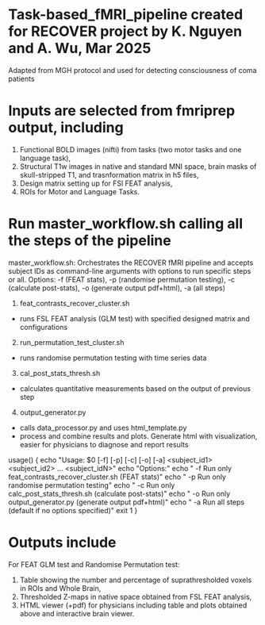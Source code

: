 # Task-based_fMRI_pipeline created for RECOVER project by K. Nguyen and A. Wu, Mar 2025
Adapted from MGH protocol and used for detecting consciousness of coma patients

# Inputs are selected from fmriprep output, including 
1) Functional BOLD images (nifti) from tasks (two motor tasks and one language task), 
2) Structural T1w images in native and standard MNI space, brain masks of skull-stripped T1, and trasnformation matrix in h5 files, 
3) Design matrix setting up for FSl FEAT analysis,
4) ROIs for Motor and Language Tasks.

# Run master_workflow.sh calling all the steps of the pipeline 
master_workflow.sh: Orchestrates the RECOVER fMRI pipeline and accepts subject IDs as command-line arguments with options to run specific steps or all.
 Options: -f (FEAT stats), -p (randomise permutation testing), -c (calculate post-stats),  -o (generate output pdf+html), -a (all steps)

1. feat_contrasts_recover_cluster.sh
- runs FSL FEAT analysis (GLM test) with specified designed matrix and configurations
2. run_permutation_test_cluster.sh
- runs randomise permutation testing with time series data
3. cal_post_stats_thresh.sh
- calculates quantitative measurements based on the output of previous step
4. output_generator.py
- calls data_processor.py and uses html_template.py
- process and combine results and plots. Generate html with visualization, easier for physicians to diagnose and report results

usage() {
    echo "Usage: $0 [-f] [-p] [-c] [-o] [-a] <subject_id1> <subject_id2> ... <subject_idN>"
    echo "Options:"
    echo "  -f    Run only feat_contrasts_recover_cluster.sh (FEAT stats)"
    echo "  -p    Run only randomise permutation testing"
    echo "  -c    Run only calc_post_stats_thresh.sh (calculate post-stats)"
    echo "  -o    Run only output_generator.py (generate output pdf+html)"
    echo "  -a    Run all steps (default if no options specified)"
    exit 1
}
# Outputs include 
For FEAT GLM test and Randomise Permutation test:
1) Table showing the number and percentage of suprathresholded voxels in ROIs and Whole Brain,
2) Thresholded Z-maps in native space obtained from FSL FEAT analysis, 
3) HTML viewer (+pdf) for physicians including table and plots obtained above and interactive brain viewer. 


